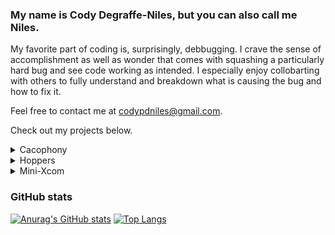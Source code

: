 ### My name is Cody Degraffe-Niles, but you can also call me Niles.

<!--
**CodyDegraffeNiles/CodyDegraffeNiles** is a ✨ _special_ ✨ repository because its `README.md` (this file) appears on your GitHub profile.

Here are some ideas to get you started:

- 🔭 I’m currently working on ...
- 🌱 I’m currently learning ...
- 👯 I’m looking to collaborate on ...
- 🤔 I’m looking for help with ...
- 💬 Ask me about ...
- 📫 How to reach me: ...
- 😄 Pronouns: ...
- ⚡ Fun fact: ...
-->

My favorite part of coding is, surprisingly, debbugging. I crave the sense of accomplishment as well as wonder that comes with squashing a particularly hard bug and see code working as intended. I especially enjoy collobarting with others to fully understand and breakdown what is causing the bug and how to fix it.

Feel free to contact me at codypdniles@gmail.com.

Check out my projects below.

<details>
 <summary>Cacophony</summary>
  A Full Stack clone of Discord where users can create/join servers and chat in real time with other users either in channels or in direct messages.
   <br/>
   <a href="https://cacophony-1.herokuapp.com/#/">Live Link </a>
   <br/>
   <a href="https://github.com/CodyDegraffeNiles/Cacophony"> Repo</a> 
</details>

<details> 
 <summary>Hoppers</summary>
 A MERN stack application, built by a team of 4 enginnners, where users can plan/join the ultimate event and chat with other attendents about the            adventures that await.
   <br/>
  <a href="https://go-hoppers.herokuapp.com/#">Live Link </a>
  <br/>
  <a href="https://github.com/JonJWong//Hoppers">Repo</a>
</details>

<details>
 <summary>Mini-Xcom</summary>
 A turn based Javascript game where users command a squad of tanks and fight the AI to the last tank standing.
 <br/>
 <a href="https://codydegraffeniles.github.io/MINI-XCOM/">Live Link </a>
 <a href="https://github.com/CodyDegraffeNiles/MINI-XCOM">Repo</a>
 <br/>
</details>


### GitHub stats

 [![Anurag's GitHub stats](https://github-readme-stats.vercel.app/api?username=CodyDegraffeNiles&show_icons=true&theme=gruvbox)](https://github.com/anuraghazra/github-readme-stats)
[![Top Langs](https://github-readme-stats.vercel.app/api/top-langs/?username=CodyDegraffeNiles&show_icons=true&theme=gruvbox&exclude_repo=github-readme-stats,anuraghazra.github.io)](https://github.com/anuraghazra/github-readme-stats)

